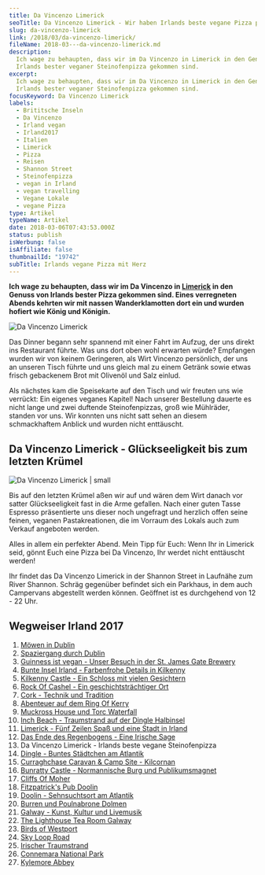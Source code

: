 ```yaml
---
title: Da Vincenzo Limerick
seoTitle: Da Vincenzo Limerick - Wir haben Irlands beste vegane Pizza probiert
slug: da-vincenzo-limerick
link: /2018/03/da-vincenzo-limerick/
fileName: 2018-03---da-vincenzo-limerick.md
description:
  Ich wage zu behaupten, dass wir im Da Vincenzo in Limerick in den Genuss von
  Irlands bester veganer Steinofenpizza gekommen sind.
excerpt:
  Ich wage zu behaupten, dass wir im Da Vincenzo in Limerick in den Genuss von
  Irlands bester veganer Steinofenpizza gekommen sind.
focusKeyword: Da Vincenzo Limerick
labels:
  - Brititsche Inseln
  - Da Vincenzo
  - Irland vegan
  - Irland2017
  - Italien
  - Limerick
  - Pizza
  - Reisen
  - Shannon Street
  - Steinofenpizza
  - vegan in Irland
  - vegan travelling
  - Vegane Lokale
  - vegane Pizza
type: Artikel
typeName: Artikel
date: 2018-03-06T07:43:53.000Z
status: publish
isWerbung: false
isAffiliate: false
thumbnailId: "19742"
subTitle: Irlands vegane Pizza mit Herz
---
```


<strong>Ich wage zu behaupten, dass wir im Da Vincenzo in
<a href="http://cardamonchai.com/2018/02/limerick/">Limerick</a> in den Genuss
von Irlands bester Pizza gekommen sind. Eines verregneten Abends kehrten wir mit
nassen Wanderklamotten dort ein und wurden hofiert wie König und
Königin.</strong>

![Da Vincenzo Limerick](http://cardamonchai.com/wp-content/uploads/2018/02/40224375811_473ae7ca4c_z-300x300.jpg)

Das Dinner begann sehr spannend mit einer Fahrt im Aufzug, der uns direkt ins
Restaurant führte. Was uns dort oben wohl erwarten würde? Empfangen wurden wir
von keinem Geringeren, als Wirt Vincenzo persönlich, der uns an unseren Tisch
führte und uns gleich mal zu einem Getränk sowie etwas frisch gebackenem Brot
mit Olivenöl und Salz einlud.

Als nächstes kam die Speisekarte auf den Tisch und wir freuten uns wie verrückt:
Ein eigenes veganes Kapitel! Nach unserer Bestellung dauerte es nicht lange und
zwei duftende Steinofenpizzas, groß wie Mühlräder, standen vor uns. Wir konnten
uns nicht satt sehen an diesem schmackhaftem Anblick und wurden nicht
enttäuscht.

## Da Vincenzo Limerick - Glückseeligkeit bis zum letzten Krümel

![Da Vincenzo Limerick | small](http://cardamonchai.com/wp-content/uploads/2018/02/25353373347_b6ea5f0c27_z-200x267.jpg)

Bis auf den letzten Krümel aßen wir auf und wären dem Wirt danach vor satter
Glückseeligkeit fast in die Arme gefallen. Nach einer guten Tasse Espresso
präsentierte uns dieser noch ungefragt und herzlich offen seine feinen, veganen
Pastakreationen, die im Vorraum des Lokals auch zum Verkauf angeboten werden.

Alles in allem ein perfekter Abend. Mein Tipp für Euch: Wenn Ihr in Limerick
seid, gönnt Euch eine Pizza bei Da Vincenzo, Ihr werdet nicht enttäuscht werden!

Ihr findet das Da Vincenzo Limerick in der Shannon Street in Laufnähe zum River
Shannon. Schräg gegenüber befindet sich ein Parkhaus, in dem auch Campervans
abgestellt werden können. Geöffnet ist es durchgehend von 12 - 22 Uhr.

## Wegweiser Irland 2017

<ol>
    <li><a href="http://cardamonchai.com/2017/10/moewen-in-dublin/">Möwen in Dublin</a></li>
    <li><a href="http://cardamonchai.com/2017/10/kleiner-spaziergang-durch-dublin/">Spaziergang durch Dublin</a></li>
    <li><a href="http://cardamonchai.com/2017/10/guinness-ist-vegan-brauerei-besuch/">Guinness ist vegan - Unser Besuch in der St. James Gate Brewery</a></li>
    <li><a href="http://cardamonchai.com/2017/11/kilkenny-bunte-insel-irland/">Bunte Insel Irland - Farbenfrohe Details in Kilkenny</a></li>
    <li><a href="http://cardamonchai.com/2017/11/kilkenny-castle/">Kilkenny Castle - Ein Schloss mit vielen Gesichtern</a></li>
    <li><a href="http://cardamonchai.com/2017/11/rock-of-cashel/">Rock Of Cashel - Ein geschichtsträchtiger Ort</a></li>
    <li><a href="http://cardamonchai.com/2017/12/cork/">Cork - Technik und Tradition</a></li>
    <li><a href="http://cardamonchai.com/2018/01/ring-of-kerry/">Abenteuer auf dem Ring Of Kerry</a></li>
    <li><a href="http://cardamonchai.com/2018/02/muckross-house-und-torc-waterfall-irland/">Muckross House und Torc Waterfall</a></li>
    <li><a href="http://cardamonchai.com/2018/02/lieblingsstrand-inch-beach/">Inch Beach - Traumstrand auf der Dingle Halbinsel</a></li>
    <li><a href="http://cardamonchai.com/2018/02/limerick/">Limerick - Fünf Zeilen Spaß und eine Stadt in Irland</a></li>
    <li><a href="http://cardamonchai.com/2018/02/das-ende-des-regenbogens/">Das Ende des Regenbogens - Eine Irische Sage</a></li>
    <li>Da Vincenzo Limerick - Irlands beste vegane Steinofenpizza</li>
    <li><a href="http://cardamonchai.com/2018/03/dingle/">Dingle - Buntes Städtchen am Atlantik</a></li>
    <li><a href="http://cardamonchai.com/2018/03/curraghchase-caravan-camp-site/">Curraghchase Caravan &amp; Camp Site - Kilcornan</a></li>
    <li><a href="http://cardamonchai.com/2018/03/bunratty-castle/">Bunratty Castle - Normannische Burg und Publikumsmagnet</a></li>
    <li><a href="http://cardamonchai.com/2018/04/cliffs-of-moher/">Cliffs Of Moher</a></li>
    <li><a href="http://cardamonchai.com/2018/04/fitzpatricks-pub-doolin/">Fitzpatrick's Pub Doolin</a></li>
    <li><a href="http://cardamonchai.com/2018/04/doolin/">Doolin - Sehnsuchtsort am Atlantik</a></li>
    <li><a href="http://cardamonchai.com/2018/04/poulnabrone-dolmen-burren/">Burren und Poulnabrone Dolmen</a></li>
    <li><a href="http://cardamonchai.com/2018/04/galway/">Galway - Kunst, Kultur und Livemusik</a></li>
    <li><a href="http://cardamonchai.com/2018/05/the-lighthouse-tea-room-galway/">The Lighthouse Tea Room Galway</a></li>
    <li><a href="http://cardamonchai.com/2018/05/birds-of-westport/">Birds of Westport</a></li>
    <li><a href="http://cardamonchai.com/2018/05/sky-loop-road-clifden/">Sky Loop Road</a></li>
    <li><a href="http://cardamonchai.com/2018/05/irischer-traumstrand/">Irischer Traumstrand</a></li>
    <li><a href="http://cardamonchai.com/2018/05/connemara-national-park/">Connemara National Park</a></li>
    <li><a href="http://cardamonchai.com/2018/05/kylemore-abbey/">Kylemore Abbey</a></li>
</ol>
